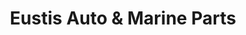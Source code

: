 ---
title: "Eustis Auto & Marine Parts"
url: /eustis/eustis-auto-and-marine-parts/
shop: car parts
---